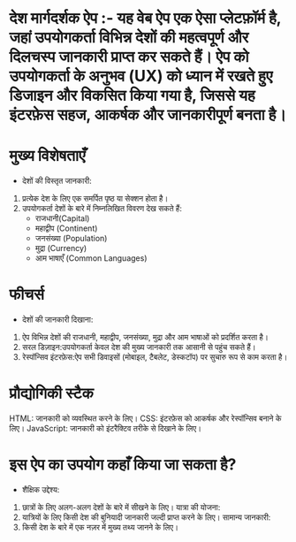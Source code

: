 # देश मार्गदर्शक ऐप :- यह वेब ऐप एक ऐसा प्लेटफ़ॉर्म है, जहां उपयोगकर्ता विभिन्न देशों की महत्वपूर्ण और दिलचस्प जानकारी प्राप्त कर सकते हैं। ऐप को उपयोगकर्ता के अनुभव (UX) को ध्यान में रखते हुए डिजाइन और विकसित किया गया है, जिससे यह इंटरफ़ेस सहज, आकर्षक और जानकारीपूर्ण बनता है।

# मुख्य विशेषताएँ
* देशों की विस्तृत जानकारी:

1) प्रत्येक देश के लिए एक समर्पित पृष्ठ या सेक्शन होता है।
2) उपयोगकर्ता देशों के बारे में निम्नलिखित विवरण देख सकते हैं:                                                                                                                                                                                        
    * राजधानी(Capital)
    * महाद्वीप (Continent)
    * जनसंख्या (Population)
    * मुद्रा (Currency)
    * आम भाषाएँ (Common Languages)
  
  # फीचर्स
* देशों की जानकारी दिखाना:
  
1) ऐप विभिन्न देशों की राजधानी, महाद्वीप, जनसंख्या, मुद्रा और आम भाषाओं को प्रदर्शित करता है।
2) सरल डिज़ाइन:उपयोगकर्ता केवल देश की मुख्य जानकारी तक आसानी से पहुंच सकते हैं।
3) रेस्पॉन्सिव इंटरफ़ेस:ऐप सभी डिवाइसों (मोबाइल, टैबलेट, डेस्कटॉप) पर सुचारु रूप से काम करता है।
   
# प्रौद्योगिकी स्टैक
HTML: जानकारी को व्यवस्थित करने के लिए।
CSS: इंटरफ़ेस को आकर्षक और रेस्पॉन्सिव बनाने के लिए।
JavaScript: जानकारी को इंटरैक्टिव तरीके से दिखाने के लिए।

# इस ऐप का उपयोग कहाँ किया जा सकता है?
* शैक्षिक उद्देश्य:
  
1) छात्रों के लिए अलग-अलग देशों के बारे में सीखने के लिए।
यात्रा की योजना:
2) यात्रियों के लिए किसी देश की बुनियादी जानकारी जल्दी प्राप्त करने के लिए।
सामान्य जानकारी:
3) किसी देश के बारे में एक नज़र में मुख्य तथ्य जानने के लिए।
